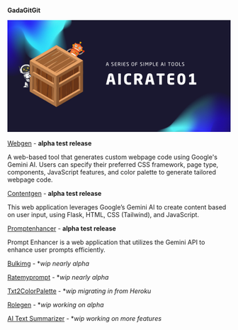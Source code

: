 **GadaGitGit**

![aicrate01-series](aicrate01.png)

[Webgen](https://github.com/hizzybabe/webgen) - **alpha test release**

A web-based tool that generates custom webpage code using Google's Gemini AI. Users can specify their preferred CSS framework, page type, components, JavaScript features, and color palette to generate tailored webpage code.

[Contentgen](https://github.com/hizzybabe/contentgen) - **alpha test release**

This web application leverages Google’s Gemini AI to create content based on user input, using Flask, HTML, CSS (Tailwind), and JavaScript.

[Promptenhancer](https://github.com/hizzybabe/promptenhancer) - **alpha test release**

Prompt Enhancer is a web application that utilizes the Gemini API to enhance user prompts efficiently.

[Bulkimg](https://github.com/hizzybabe/bulkimg) - **wip nearly alpha*

[Ratemyprompt](https://github.com/hizzybabe/ratemyprompt) - **wip nearly alpha*

[Txt2ColorPalette](https://github.com/hizzybabe/txt-2-color-palette) - **wip migrating in from Heroku*

[Rolegen](https://github.com/hizzybabe/rolegen) - **wip working on alpha*

[AI Text Summarizer](https://github.com/hizzybabe/ez-ai-summarizer) - **wip working on more features*